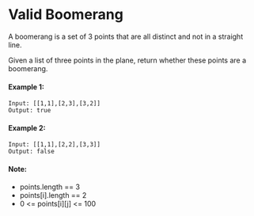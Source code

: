 # Valid Boomerang
A boomerang is a set of 3 points that are all distinct and not in a straight line.

Given a list of three points in the plane, return whether these points are a boomerang.

 

#### Example 1:
```text
Input: [[1,1],[2,3],[3,2]]
Output: true
```

#### Example 2:
```text
Input: [[1,1],[2,2],[3,3]]
Output: false
```

 

#### Note:

- points.length == 3
- points[i].length == 2
- 0 <= points[i][j] <= 100